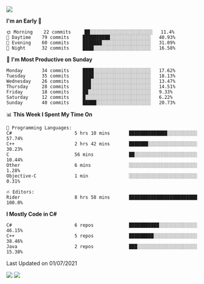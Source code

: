 ![](https://komarev.com/ghpvc/?username=lilpidgey&color=red)
<!--START_SECTION:waka-->
**I'm an Early 🐤** 

```text
🌞 Morning    22 commits     ██░░░░░░░░░░░░░░░░░░░░░░░   11.4% 
🌆 Daytime    79 commits     ██████████░░░░░░░░░░░░░░░   40.93% 
🌃 Evening    60 commits     ███████░░░░░░░░░░░░░░░░░░   31.09% 
🌙 Night      32 commits     ████░░░░░░░░░░░░░░░░░░░░░   16.58%

```
📅 **I'm Most Productive on Sunday** 

```text
Monday       34 commits     ████░░░░░░░░░░░░░░░░░░░░░   17.62% 
Tuesday      35 commits     ████░░░░░░░░░░░░░░░░░░░░░   18.13% 
Wednesday    26 commits     ███░░░░░░░░░░░░░░░░░░░░░░   13.47% 
Thursday     28 commits     ███░░░░░░░░░░░░░░░░░░░░░░   14.51% 
Friday       18 commits     ██░░░░░░░░░░░░░░░░░░░░░░░   9.33% 
Saturday     12 commits     █░░░░░░░░░░░░░░░░░░░░░░░░   6.22% 
Sunday       40 commits     █████░░░░░░░░░░░░░░░░░░░░   20.73%

```


📊 **This Week I Spent My Time On** 

```text
💬 Programming Languages: 
C#                       5 hrs 10 mins       ██████████████░░░░░░░░░░░   57.74% 
C++                      2 hrs 42 mins       ███████░░░░░░░░░░░░░░░░░░   30.23% 
C                        56 mins             ██░░░░░░░░░░░░░░░░░░░░░░░   10.44% 
Other                    6 mins              ░░░░░░░░░░░░░░░░░░░░░░░░░   1.28% 
Objective-C              1 min               ░░░░░░░░░░░░░░░░░░░░░░░░░   0.31%

🔥 Editors: 
Rider                    8 hrs 58 mins       █████████████████████████   100.0%

```

**I Mostly Code in C#** 

```text
C#                       6 repos             ███████████░░░░░░░░░░░░░░   46.15% 
C++                      5 repos             █████████░░░░░░░░░░░░░░░░   38.46% 
Java                     2 repos             ███░░░░░░░░░░░░░░░░░░░░░░   15.38%

```



 Last Updated on 01/07/2021
<!--END_SECTION:waka-->
![](https://hit.yhype.me/github/profile?user_id=42968544)
![](https://komarev.com/ghpvc/?lilpidgey)
